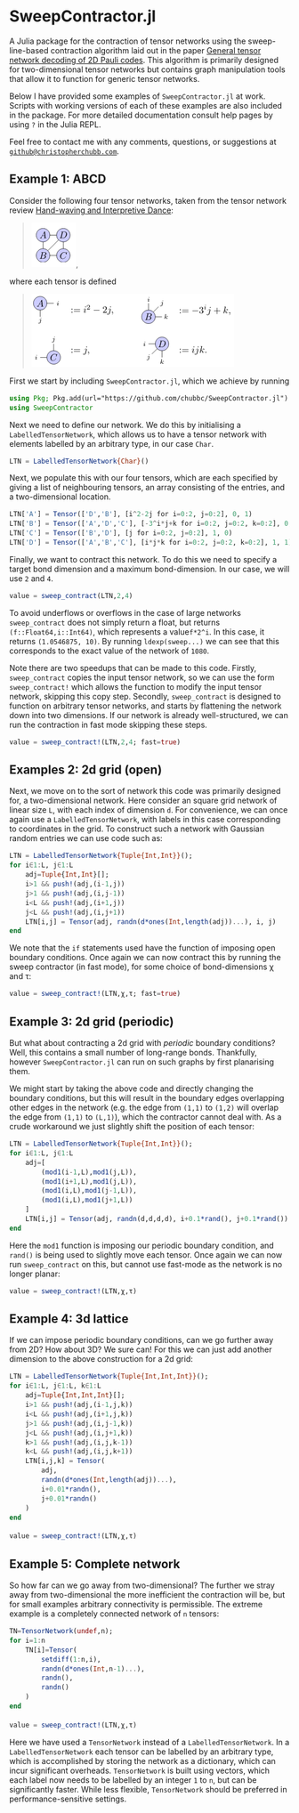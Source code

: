 # SweepContractor.jl

A Julia package for the contraction of tensor networks using the sweep-line-based contraction algorithm laid out in the paper [General tensor network decoding of 2D Pauli codes](https://arxiv.org/abs/2101.04125). This algorithm is primarily designed for two-dimensional tensor networks but contains graph manipulation tools that allow it to function for generic tensor networks.

Below I have provided some examples of `SweepContractor.jl` at work. Scripts with working versions of each of these examples are also included in the package. For more detailed documentation consult help pages by using `?` in the Julia REPL.

Feel free to contact me with any comments, questions, or suggestions at [`github@christopherchubb.com`](mailto:github@christopherchubb.com).

## Example 1: ABCD

Consider the following four tensor networks, taken from the tensor network review [Hand-waving and Interpretive Dance](https://arxiv.org/abs/1603.03039):

>![ABCD1](ABCD1.png),

where each tensor is defined

>![ABCD2](ABCD2.png)

First we start by including `SweepContractor.jl`, which we achieve by running
```julia
using Pkg; Pkg.add(url="https://github.com/chubbc/SweepContractor.jl")
using SweepContractor
```
Next we need to define our network. We do this by initialising a `LabelledTensorNetwork`, which allows us to have a tensor network with elements labelled by an arbitrary type, in our case `Char`.
```julia
LTN = LabelledTensorNetwork{Char}()
```
Next, we populate this with our four tensors, which are each specified by giving a list of neighbouring tensors, an array consisting of the entries, and a two-dimensional location.
```julia
LTN['A'] = Tensor(['D','B'], [i^2-2j for i=0:2, j=0:2], 0, 1)
LTN['B'] = Tensor(['A','D','C'], [-3^i*j+k for i=0:2, j=0:2, k=0:2], 0, 0)
LTN['C'] = Tensor(['B','D'], [j for i=0:2, j=0:2], 1, 0)
LTN['D'] = Tensor(['A','B','C'], [i*j*k for i=0:2, j=0:2, k=0:2], 1, 1)
```
Finally, we want to contract this network. To do this we need to specify a target bond dimension and a maximum bond-dimension. In our case, we will use `2` and `4`.
```julia
value = sweep_contract(LTN,2,4)
```
To avoid underflows or overflows in the case of large networks `sweep_contract` does not simply return a float, but returns `(f::Float64,i::Int64)`, which represents a value`f*2^i`. In this case, it returns `(1.0546875, 10)`. By running `ldexp(sweep...)` we can see that this corresponds to the exact value of the network of `1080`.

Note there are two speedups that can be made to this code. Firstly, `sweep_contract` copies the input tensor network, so we can use the form `sweep_contract!` which allows the function to modify the input tensor network, skipping this copy step. Secondly, `sweep_contract` is designed to function on arbitrary tensor networks, and starts by flattening the network down into two dimensions. If our network is already well-structured, we can run the contraction in fast mode skipping these steps.
```julia
value = sweep_contract!(LTN,2,4; fast=true)
```

## Examples 2: 2d grid (open)

Next, we move on to the sort of network this code was primarily designed for, a two-dimensional network. Here consider an square grid network of linear size `L`, with each index of dimension `d`. For convenience, we can once again use a `LabelledTensorNetwork`, with labels in this case corresponding to coordinates in the grid. To construct such a network with Gaussian random entries we can use code such as:
```julia
LTN = LabelledTensorNetwork{Tuple{Int,Int}}();
for i∈1:L, j∈1:L
    adj=Tuple{Int,Int}[];
    i>1 && push!(adj,(i-1,j))
    j>1 && push!(adj,(i,j-1))
    i<L && push!(adj,(i+1,j))
    j<L && push!(adj,(i,j+1))
    LTN[i,j] = Tensor(adj, randn(d*ones(Int,length(adj))...), i, j)
end
```
We note that the `if` statements used have the function of imposing open boundary conditions. Once again we can now contract this by running the sweep contractor (in fast mode), for some choice of bond-dimensions χ and τ:
```julia
value = sweep_contract!(LTN,χ,τ; fast=true)
```
## Example 3: 2d grid (periodic)
But what about contracting a 2d grid with *periodic* boundary conditions? Well, this contains a small number of long-range bonds. Thankfully, however `SweepContractor.jl` can run on such graphs by first planarising them.

We might start by taking the above code and directly changing the boundary conditions, but this will result in the boundary edges overlapping other edges in the network (e.g. the edge from `(1,1)` to `(1,2)` will overlap the edge from `(1,1)` to `(L,1)`), which the contractor cannot deal with. As a crude workaround we just slightly shift the position of each tensor:
```julia
LTN = LabelledTensorNetwork{Tuple{Int,Int}}();
for i∈1:L, j∈1:L
    adj=[
        (mod1(i-1,L),mod1(j,L)),
        (mod1(i+1,L),mod1(j,L)),
        (mod1(i,L),mod1(j-1,L)),
        (mod1(i,L),mod1(j+1,L))
    ]
    LTN[i,j] = Tensor(adj, randn(d,d,d,d), i+0.1*rand(), j+0.1*rand())
end
```
Here the `mod1` function is imposing our periodic boundary condition, and `rand()` is being used to slightly move each tensor. Once again we can now run `sweep_contract` on this, but cannot use fast-mode as the network is no longer planar:
```julia
value = sweep_contract!(LTN,χ,τ)
```
## Example 4: 3d lattice
If we can impose periodic boundary conditions, can we go further away from 2D? How about 3D? We sure can! For this we can just add another dimension to the above construction for a 2d grid:
```julia
LTN = LabelledTensorNetwork{Tuple{Int,Int,Int}}();
for i∈1:L, j∈1:L, k∈1:L
    adj=Tuple{Int,Int,Int}[];
    i>1 && push!(adj,(i-1,j,k))
    i<L && push!(adj,(i+1,j,k))
    j>1 && push!(adj,(i,j-1,k))
    j<L && push!(adj,(i,j+1,k))
    k>1 && push!(adj,(i,j,k-1))
    k<L && push!(adj,(i,j,k+1))
    LTN[i,j,k] = Tensor(
        adj,
        randn(d*ones(Int,length(adj))...),
        i+0.01*randn(),
        j+0.01*randn()
    )
end

value = sweep_contract!(LTN,χ,τ)
```
## Example 5: Complete network
So how far can we go away from two-dimensional? The further we stray away from two-dimensional the more inefficient the contraction will be, but for small examples arbitrary connectivity is permissible. The extreme example is a completely connected network of `n` tensors: 
```julia
TN=TensorNetwork(undef,n);
for i=1:n
    TN[i]=Tensor(
        setdiff(1:n,i),
        randn(d*ones(Int,n-1)...),
        randn(),
        randn()
    )
end

value = sweep_contract!(LTN,χ,τ)
```
Here we have used a `TensorNetwork` instead of a `LabelledTensorNetwork`. In a `LabelledTensorNetwork` each tensor can be labelled by an arbitrary type, which is accomplished by storing the network as a dictionary, which can incur significant overheads. `TensorNetwork` is built using vectors, which each label now needs to be labelled by an integer `1` to `n`, but can be significantly faster. While less flexible, `TensorNetwork` should be preferred in performance-sensitive settings.
